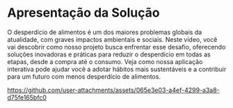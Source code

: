 # Apresentação da Solução

O desperdício de alimentos é um dos maiores problemas globais da atualidade, com graves impactos ambientais e sociais. Neste vídeo, você vai descobrir como nosso projeto busca enfrentar esse desafio, oferecendo soluções inovadoras e práticas para reduzir o desperdício em todas as etapas, desde a compra até o consumo. Veja como nossa aplicação interativa pode ajudar você a adotar hábitos mais sustentáveis e a contribuir para um futuro com menos desperdício de alimentos.


https://github.com/user-attachments/assets/065e3e03-a4ef-4299-a3a8-d75fe165bfc0

